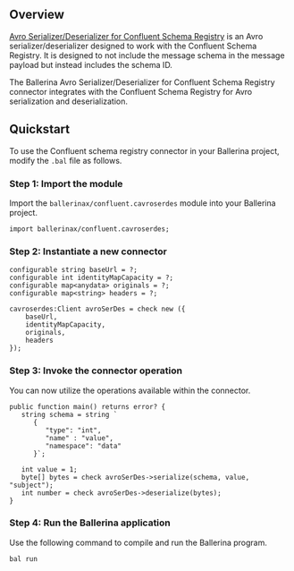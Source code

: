 ## Overview

[Avro Serializer/Deserializer for Confluent Schema Registry](https://docs.confluent.io/platform/current/schema-registry/fundamentals/serdes-develop/serdes-avro.html) is an Avro serializer/deserializer designed to work with the Confluent Schema Registry. It is designed to not include the message schema in the message payload but instead includes the schema ID.

The Ballerina Avro Serializer/Deserializer for Confluent Schema Registry connector integrates with the Confluent Schema Registry for Avro serialization and deserialization.

## Quickstart

To use the Confluent schema registry connector in your Ballerina project, modify the `.bal` file as follows.

### Step 1: Import the module

Import the `ballerinax/confluent.cavroserdes` module into your Ballerina project.

```ballerina
import ballerinax/confluent.cavroserdes;
```

### Step 2: Instantiate a new connector

```ballerina
configurable string baseUrl = ?;
configurable int identityMapCapacity = ?;
configurable map<anydata> originals = ?;
configurable map<string> headers = ?;

cavroserdes:Client avroSerDes = check new ({
    baseUrl,
    identityMapCapacity,
    originals,
    headers
});
```

### Step 3: Invoke the connector operation

You can now utilize the operations available within the connector.

```ballerina
public function main() returns error? {
   string schema = string `
      {
         "type": "int",
         "name" : "value", 
         "namespace": "data"
      }`;

   int value = 1;
   byte[] bytes = check avroSerDes->serialize(schema, value, "subject");
   int number = check avroSerDes->deserialize(bytes);
}
```

### Step 4: Run the Ballerina application

Use the following command to compile and run the Ballerina program.

```bash
bal run
```
